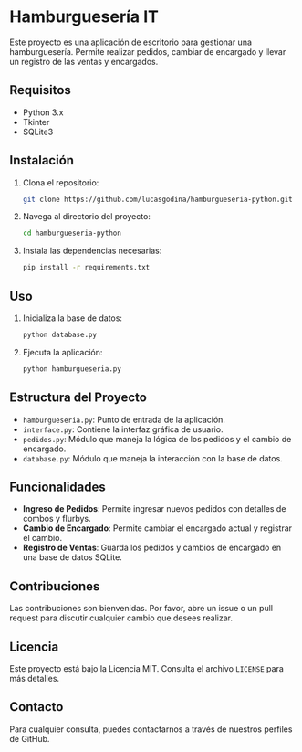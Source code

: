 # Hamburguesería IT

Este proyecto es una aplicación de escritorio para gestionar una hamburguesería. Permite realizar pedidos, cambiar de encargado y llevar un registro de las ventas y encargados.

## Requisitos

- Python 3.x
- Tkinter
- SQLite3

## Instalación

1. Clona el repositorio:
   ```sh
   git clone https://github.com/lucasgodina/hamburgueseria-python.git
   ```
2. Navega al directorio del proyecto:
   ```sh
   cd hamburgueseria-python
   ```
3. Instala las dependencias necesarias:
   ```sh
   pip install -r requirements.txt
   ```

## Uso

1. Inicializa la base de datos:
   ```sh
   python database.py
   ```
2. Ejecuta la aplicación:
   ```sh
   python hamburgueseria.py
   ```

## Estructura del Proyecto

- `hamburgueseria.py`: Punto de entrada de la aplicación.
- `interface.py`: Contiene la interfaz gráfica de usuario.
- `pedidos.py`: Módulo que maneja la lógica de los pedidos y el cambio de encargado.
- `database.py`: Módulo que maneja la interacción con la base de datos.

## Funcionalidades

- **Ingreso de Pedidos**: Permite ingresar nuevos pedidos con detalles de combos y flurbys.
- **Cambio de Encargado**: Permite cambiar el encargado actual y registrar el cambio.
- **Registro de Ventas**: Guarda los pedidos y cambios de encargado en una base de datos SQLite.

## Contribuciones

Las contribuciones son bienvenidas. Por favor, abre un issue o un pull request para discutir cualquier cambio que desees realizar.

## Licencia

Este proyecto está bajo la Licencia MIT. Consulta el archivo `LICENSE` para más detalles.

## Contacto

Para cualquier consulta, puedes contactarnos a través de nuestros perfiles de GitHub.
